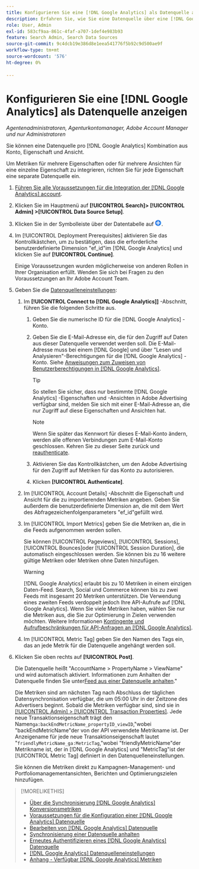 ```yaml
---
title: Konfigurieren Sie eine [!DNL Google Analytics] als Datenquelle anzeigen
description: Erfahren Sie, wie Sie eine Datenquelle über eine [!DNL Google Analytics] anzeigen.
role: User, Admin
exl-id: 583cf9aa-861c-4faf-a707-1def4e983b93
feature: Search Admin, Search Data Sources
source-git-commit: 9c4dcb19e386d8e1eea541776f5b92c9d500ae9f
workflow-type: tm+mt
source-wordcount: '576'
ht-degree: 0%

---
```


# Konfigurieren Sie eine [!DNL Google Analytics] als Datenquelle anzeigen

*Agentenadministratoren, Agenturkontomanager, Adobe Account Manager und nur Administratoren*

Sie können eine Datenquelle pro [!DNL Google Analytics] Kombination aus Konto, Eigenschaft und Ansicht.

Um Metriken für mehrere Eigenschaften oder für mehrere Ansichten für eine einzelne Eigenschaft zu integrieren, richten Sie für jede Eigenschaft eine separate Datenquelle ein.

1. [Führen Sie alle Voraussetzungen für die Integration der [!DNL Google Analytics] account](data-source-prerequisites.md).

1. Klicken Sie im Hauptmenü auf **[!UICONTROL Search]> [!UICONTROL Admin] >[!UICONTROL Data Source Setup]**.

1. Klicken Sie in der Symbolleiste über der Datentabelle auf ![Erstellen](/help/search-social-commerce/assets/add.png "Erstellen").

1. Im [!UICONTROL Deployment Prerequisites] aktivieren Sie das Kontrollkästchen, um zu bestätigen, dass die erforderliche benutzerdefinierte Dimension &quot;ef_id&quot;im [!DNL Google Analytics] und klicken Sie auf **[!UICONTROL Continue]**.

   Einige Voraussetzungen wurden möglicherweise von anderen Rollen in Ihrer Organisation erfüllt. Wenden Sie sich bei Fragen zu den Voraussetzungen an Ihr Adobe Account Team.

1. Geben Sie die [Datenquelleneinstellungen](data-source-settings.md):

   1. Im **[!UICONTROL Connect to [!DNL Google Analytics]]** -Abschnitt, führen Sie die folgenden Schritte aus.

      1. Geben Sie die numerische ID für die [!DNL Google Analytics] -Konto.

      1. Geben Sie die E-Mail-Adresse ein, die für den Zugriff auf Daten aus dieser Datenquelle verwendet werden soll. Die E-Mail-Adresse muss bei einem [!DNL Google] und über &quot;Lesen und Analysieren&quot;-Berechtigungen für die [!DNL Google Analytics] -Konto. Siehe [Anweisungen zum Zuweisen von Benutzerberechtigungen in [!DNL Google Analytics]](https://support.google.com/analytics/answer/9305587).

         >[!TIP]
         >
         >So stellen Sie sicher, dass nur bestimmte [!DNL Google Analytics] -Eigenschaften und -Ansichten in Adobe Advertising verfügbar sind, melden Sie sich mit einer E-Mail-Adresse an, die nur Zugriff auf diese Eigenschaften und Ansichten hat.

         >[!NOTE]
         >
         >Wenn Sie später das Kennwort für dieses E-Mail-Konto ändern, werden alle offenen Verbindungen zum E-Mail-Konto geschlossen. Kehren Sie zu dieser Seite zurück und [reauthenticate](data-source-reauthenticate.md).

      1. Aktivieren Sie das Kontrollkästchen, um den Adobe Advertising für den Zugriff auf Metriken für das Konto zu autorisieren.

      1. Klicken **[!UICONTROL Authenticate]**.

   1. Im [!UICONTROL Account Details] -Abschnitt die Eigenschaft und Ansicht für die zu importierenden Metriken angeben. Geben Sie außerdem die benutzerdefinierte Dimension an, die mit dem Wert des Abfragezeichenfolgenparameters &quot;ef_id&quot;gefüllt wird.

   1. Im [!UICONTROL Import Metrics] geben Sie die Metriken an, die in die Feeds aufgenommen werden sollen.

      Sie können [!UICONTROL Pageviews], [!UICONTROL Sessions], [!UICONTROL Bounces]oder [!UICONTROL Session Duration], die automatisch eingeschlossen werden. Sie können bis zu 16 weitere gültige Metriken oder Metriken ohne Daten hinzufügen.

      >[!WARNING]
      >
      >[!DNL Google Analytics] erlaubt bis zu 10 Metriken in einem einzigen Daten-Feed. Search, Social und Commerce können bis zu zwei Feeds mit insgesamt 20 Metriken unterstützen. Die Verwendung eines zweiten Feeds verdoppelt jedoch Ihre API-Aufrufe auf [!DNL Google Analytics]. Wenn Sie viele Metriken haben, wählen Sie nur die Metriken aus, die Sie zur Optimierung in Zielen verwenden möchten. Weitere Informationen [Kontingente und Aufrufbeschränkungen für API-Anfragen an [!DNL Google Analytics]](https://developers.google.com/analytics/devguides/reporting/core/v4/limits-quotas).

   1. Im [!UICONTROL Metric Tag] geben Sie den Namen des Tags ein, das an jede Metrik für die Datenquelle angehängt werden soll.

1. Klicken Sie oben rechts auf **[!UICONTROL Post]**.

   Die Datenquelle heißt &quot;AccountName > PropertyName > ViewName&quot; und wird automatisch aktiviert. Informationen zum Anhalten der Datenquelle finden Sie unter[Feed aus einer Datenquelle anhalten](data-source-pause.md).&quot;

   Die Metriken sind am nächsten Tag nach Abschluss der täglichen Datensynchronisation verfügbar, die um 05:00 Uhr in der Zeitzone des Advertisers beginnt. Sobald die Metriken verfügbar sind, sind sie in [[!UICONTROL Admin] > [!UICONTROL Transaction Properties]](/help/search-social-commerce/admin/transaction-properties/transaction-property-about.md). Jede neue Transaktionseigenschaft trägt den Namen`ga:backEndMetricName_propertyID_viewID`,&quot;wobei &quot;backEndMetricName&quot;der von der API verwendete Metrikname ist. Der Anzeigename für jede neue Transaktionseigenschaft lautet &quot;`friendlyMetricName_ga:MetricTag`,&quot;wobei &quot;friendlyMetricName&quot;der Metrikname ist, der in [!DNL Google Analytics] und &quot;MetricTag&quot;ist der [!UICONTROL Metric Tag] definiert in den Datenquelleneinstellungen.

   Sie können die Metriken direkt zu Kampagnen-Management- und Portfoliomanagementansichten, Berichten und Optimierungszielen hinzufügen.

>[!MORELIKETHIS]
>
>* [Über die Synchronisierung [!DNL Google Analytics] Konversionsmetriken](data-source-about.md)
>* [Voraussetzungen für die Konfiguration einer [!DNL Google Analytics] Datenquelle](data-source-prerequisites.md)
>* [Bearbeiten von [!DNL Google Analytics] Datenquelle](data-source-edit.md)
>* [Synchronisierung einer Datenquelle anhalten](data-source-pause.md)
>* [Erneutes Authentifizieren eines [!DNL Google Analytics] Datenquelle](data-source-reauthenticate.md)
>* [[!DNL Google Analytics] Datenquelleneinstellungen](data-source-settings.md)
>* [Anhang - Verfügbar [!DNL Google Analytics] Metriken](data-source-ga-metrics.md)
